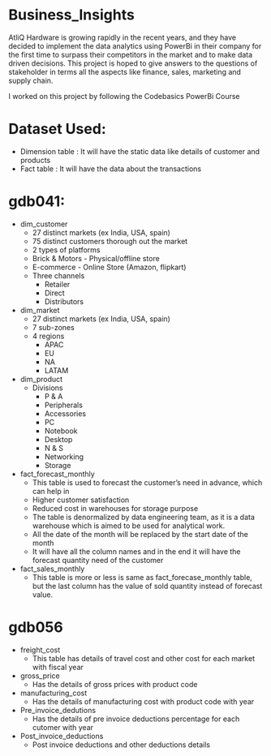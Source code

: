 # Business_Insights
AtliQ Hardware is growing rapidly in the recent years, and they have decided to implement the data analytics using PowerBi in their company for the first time to surpass their competitors in the market and to make data driven decisions. This project is hoped to give answers to the questions of stakeholder in terms all the aspects like finance, sales, marketing and supply chain.

I worked on this project by following the Codebasics PowerBi Course
# Dataset Used:

* Dimension table : It will have the static data like details of customer and products
* Fact table : It will have the data about the transactions

# gdb041:
* dim_customer
  - 27 distinct markets (ex India, USA, spain)
  - 75 distinct customers thorough out the market
  - 2 types of platforms
  - Brick & Motors - Physical/offline store
  - E-commerce - Online Store (Amazon, flipkart)
  - Three channels
    - Retailer
    - Direct
    - Distributors
* dim_market
  - 27 distinct markets (ex India, USA, spain)
  - 7 sub-zones
  - 4 regions
    - APAC
    - EU
    - NA
    - LATAM
* dim_product
  - Divisions
    - P & A
    - Peripherals
    - Accessories
    - PC
    - Notebook
    - Desktop
    - N & S
    - Networking
    - Storage
* fact_forecast_monthly
   - This table is used to forecast the customer’s need in advance, which can help in
   - Higher customer satisfaction
   - Reduced cost in warehouses for storage purpose
   - The table is denormalized by data engineering team, as it is a data warehouse which is aimed to be used for analytical work.
   - All the date of the month will be replaced by the start date of the month
   - It will have all the column names and in the end it will have the forecast quantity need of the customer
* fact_sales_monthly
   - This table is more or less is same as fact_forecase_monthly table, but the last column has the value of sold quantity instead of forecast value.
# gdb056
- freight_cost
  - This table has details of travel cost and other cost for each market with fiscal year
- gross_price
  - Has the details of gross prices with product code
- manufacturing_cost
  - Has the details of manufacturing cost with product code with year
- Pre_invoice_dedutions
  - Has the details of pre invoice deductions percentage for each cutomer with year
- Post_invoice_deductions
  - Post invoice deductions and other deductions details
